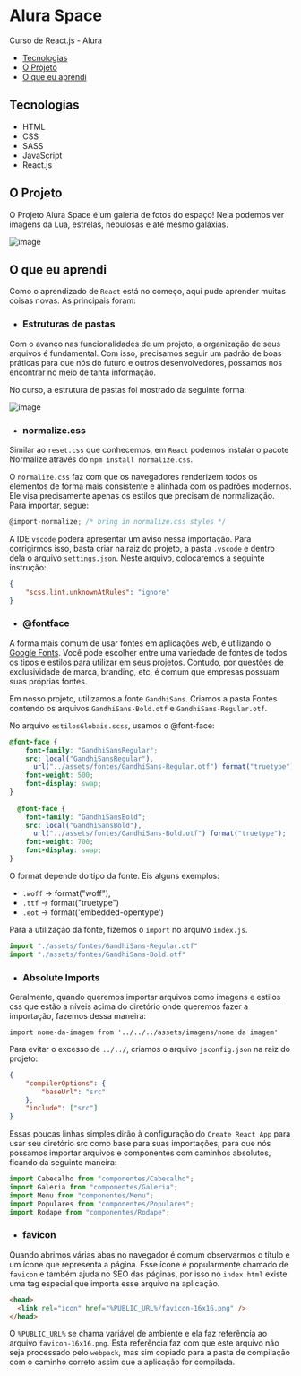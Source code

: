 # Alura Space 

Curso de React.js - Alura

<!--ts-->
   * [Tecnologias](#Tecnologias)
   * [O Projeto](#O-Projeto)
   * [O que eu aprendi](#O-que-eu-aprendi)
<!--te-->

## Tecnologias

- HTML
- CSS
- SASS
- JavaScript
- React.js

## O Projeto

O Projeto Alura Space é um galeria de fotos do espaço! Nela podemos ver imagens da Lua, estrelas, nebulosas e até mesmo galáxias.

![image](https://user-images.githubusercontent.com/109925623/230503685-ed3e6a1a-e746-4d07-9d53-dd8bad8508d1.png)

## O que eu aprendi

Como o aprendizado de ```React``` está no começo, aqui pude aprender muitas coisas novas. As principais foram:

- ### Estruturas de pastas

Com o avanço nas funcionalidades de um projeto, a organização de seus arquivos é fundamental. Com isso, precisamos seguir um padrão de boas práticas para que nós do futuro e outros desenvolvedores, possamos nos encontrar no meio de tanta informação.

No curso, a estrutura de pastas foi mostrado da seguinte forma:

![image](https://user-images.githubusercontent.com/109925623/230498946-91fb72f6-2ecc-4712-8f97-0e84afe6f589.png)

- ### normalize.css

Similar ao ```reset.css``` que conhecemos, em ```React``` podemos instalar o pacote Normalize através do ```npm install normalize.css```. 

O ```normalize.css``` faz com que os navegadores renderizem todos os elementos de forma mais consistente e alinhada com os padrões modernos. Ele visa precisamente apenas os estilos que precisam de normalização. Para importar, segue:

```js
@import-normalize; /* bring in normalize.css styles */
```

A IDE ```vscode``` poderá apresentar um aviso nessa importação. Para corrigirmos isso, basta criar na raiz do projeto, a pasta ```.vscode``` e dentro dela o arquivo ```settings.json```. Neste arquivo, colocaremos a seguinte instrução:

```json
{
    "scss.lint.unknownAtRules": "ignore"
}
```

- ### @fontface

A forma mais comum de usar fontes em aplicações web, é utilizando o [Google Fonts](https://fonts.google.com/). Você pode escolher entre uma variedade de fontes de todos os tipos e estilos para utilizar em seus projetos. Contudo, por questões de exclusividade de marca, branding, etc, é comum que empresas possuam suas próprias fontes.

Em nosso projeto, utilizamos a fonte ```GandhiSans```. Criamos a pasta Fontes contendo os arquivos ```GandhiSans-Bold.otf``` e ```GandhiSans-Regular.otf```.

No arquivo ```estilosGlobais.scss```, usamos o @font-face:

```scss
@font-face {
    font-family: "GandhiSansRegular";
    src: local("GandhiSansRegular"),
      url("../assets/fontes/GandhiSans-Regular.otf") format("truetype");
    font-weight: 500;
    font-display: swap;
}
  
  @font-face {
    font-family: "GandhiSansBold";
    src: local("GandhiSansBold"),
      url("../assets/fontes/GandhiSans-Bold.otf") format("truetype");
    font-weight: 700;
    font-display: swap;
}
``` 

O format depende do tipo da fonte. Eis alguns exemplos:

- ```.woff``` -> format("woff"),
- ```.ttf``` -> format("truetype")
- ```.eot``` -> format('embedded-opentype')

Para a utilização da fonte, fizemos o ```import``` no arquivo ```index.js```. 

```js
import "./assets/fontes/GandhiSans-Regular.otf"
import "./assets/fontes/GandhiSans-Bold.otf"
```

- ### Absolute Imports

Geralmente, quando queremos importar arquivos como imagens e estilos css que estão a níveis acima do diretório onde queremos fazer a importação, fazemos dessa maneira:

```
import nome-da-imagem from '../../../assets/imagens/nome da imagem'
```
Para evitar o excesso de ```../../```, criamos o arquivo ```jsconfig.json``` na raiz do projeto:

```json
{
    "compilerOptions": {
        "baseUrl": "src"
    },
    "include": ["src"]
}
```

Essas poucas linhas simples dirão à configuração do ```Create React App``` para usar seu diretório src como base para suas importações, para que nós possamos importar arquivos e componentes com caminhos absolutos, ficando da seguinte maneira: 

```js
import Cabecalho from "componentes/Cabecalho";
import Galeria from "componentes/Galeria";
import Menu from "componentes/Menu";
import Populares from "componentes/Populares";
import Rodape from "componentes/Rodape";
```

- ### favicon

Quando abrimos várias abas no navegador é comum observarmos o título e um ícone que representa a página. Esse ícone é popularmente chamado de ```favicon``` e também ajuda no SEO das páginas, por isso no ```index.html``` existe uma tag especial que importa esse arquivo na aplicação. 

```html
<head>
  <link rel="icon" href="%PUBLIC_URL%/favicon-16x16.png" />
</head>
```

O ```%PUBLIC_URL%``` se chama variável de ambiente e ela faz referência ao arquivo ```favicon-16x16.png```. Esta referência faz com que este arquivo não seja processado pelo ```webpack```, mas sim copiado para a pasta de compilação com o caminho correto assim que a aplicação for compilada.
